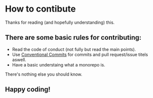 # How to contibute

Thanks for reading (and hopefully understanding) this.

## There are some basic rules for contributing:

* Read the code of conduct (not fully but read the main points).
* Use [Conventional Commits](https://conventionalcommits.org) for commits and pull request/issue titels aswell.
* Have a basic understaing what a monorepo is.

There's nothing else you should know.

## Happy coding!
